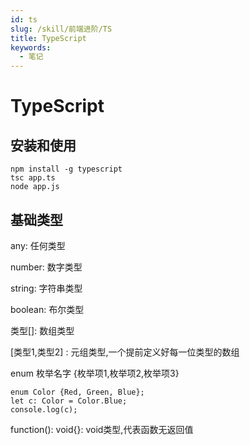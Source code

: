 ```yaml
---
id: ts
slug: /skill/前端进阶/TS
title: TypeScript
keywords:
  - 笔记
---
```

# TypeScript

## 安装和使用

```shell
npm install -g typescript
tsc app.ts
node app.js
```

## 基础类型

any: 任何类型

number: 数字类型

string: 字符串类型

boolean: 布尔类型

类型[]: 数组类型

[类型1,类型2] : 元组类型,一个提前定义好每一位类型的数组

enum 枚举名字 \{枚举项1,枚举项2,枚举项3\}

```tsx
enum Color {Red, Green, Blue};
let c: Color = Color.Blue;
console.log(c);
```

function(): void{}: void类型,代表函数无返回值
